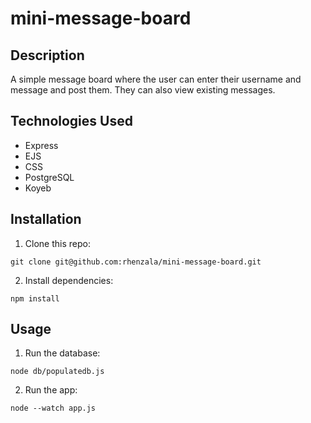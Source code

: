 # mini-message-board
## Description
A simple message board where the user can enter their username and message and post them. They can also view existing messages.
## Technologies Used
- Express
- EJS
- CSS
- PostgreSQL
- Koyeb
## Installation
1. Clone this repo:
```
git clone git@github.com:rhenzala/mini-message-board.git
```
2. Install dependencies:
```
npm install
```
## Usage
1. Run the database:
```
node db/populatedb.js
```
2. Run the app:
```
node --watch app.js
```
